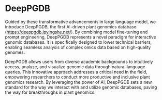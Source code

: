 # DeepPGDB
Guided by these transformative advancements in large language model, we introduce DeepPGDB, the first AI-driven plant genomics database (https://deeppgdb.ipyingshe.net/). By combining model fine-tuning and prompt engineering, DeepPGDB represents a novel paradigm for interactive genomic databases. It is specifically designed to lower technical barriers, enabling seamless analysis of complex omics data based on high-quality genomes.

DeepPGDB allows users from diverse academic backgrounds to intuitively access, analyze, and visualize genomic data through natural language queries. This innovative approach addresses a critical need in the field, empowering researchers to conduct more productive and inclusive plant genomics research. By leveraging the power of AI, DeepPGDB sets a new standard for the way we interact with and utilize genomic databases, paving the way for breakthroughs in plant genomics.

